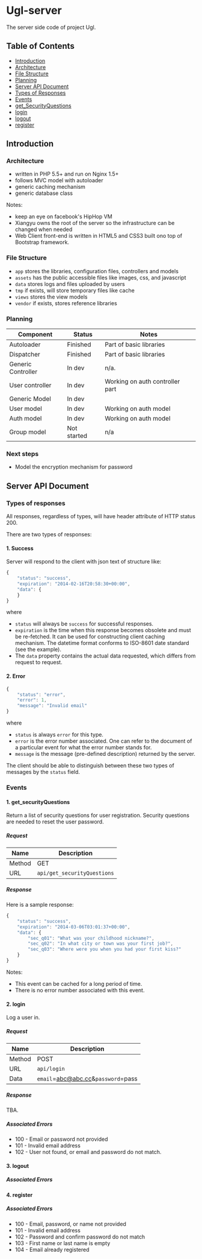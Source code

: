 # Ugl-server

The server side code of project Ugl.

## Table of Contents

* [Introduction](#introduction)
 * [Architecture](#architecture)
 * [File Structure](#file-structure)
 * [Planning](#planning)
* [Server API Document](#server-api-document)
 * [Types of Responses](#types-of-responses)
 * [Events](#events)
  * [get_SecurityQuestions](#get_securityQuestions)
  * [login](#login)
  * [logout](#logout)
  * [register](#register)

## Introduction

### Architecture
 * written in PHP 5.5+ and run on Nginx 1.5+
 * follows MVC model with autoloader
 * generic caching mechanism
 * generic database class

Notes:
 * keep an eye on facebook's HipHop VM
 * Xiangyu owns the root of the server so the infrastructure can be changed when needed
 * Web Client front-end is written in HTML5 and CSS3 built ono top of Bootstrap framework.

### File Structure
 * `app` stores the libraries, configuration files, controllers and models
 * `assets` has the public accessible files like images, css, and javascript
 * `data` stores logs and files uploaded by users
 * `tmp` if exists, will store temporary files like cache
 * `views` stores the view models
 * `vendor` if exists, stores reference libraries

### Planning

| Component           | Status        | Notes                           |
| ------------------- | ------------- | ------------------------------- |
| Autoloader          | Finished      | Part of basic libraries         |
| Dispatcher          | Finished      | Part of basic libraries         |
| Generic Controller  | In dev        | n/a.                            |
| User controller     | In dev        | Working on auth controller part |
| Generic Model       | In dev        |                                 |
| User model          | In dev        | Working on auth model           |
| Auth model          | In dev        | Working on auth model           |
| Group model         | Not started   | n/a                             |

### Next steps

 * Model the encryption mechanism for password

## Server API Document

### Types of responses

All responses, regardless of types, will have header attribute of HTTP status 200.

There are two types of responses:

#### 1. Success

Server will respond to the client with json text of structure like:
```javascript
{
    "status": "success",
    "expiration": "2014-02-16T20:58:30+00:00",
    "data": {
    }
}
```
where
* `status` will always be `success` for successful responses.
* `expiration` is the time when this response becomes obsolete and must be re-fetched. It can be used for constructing client caching mechanism. The datetime format conforms to ISO-8601 date standard (see the example).
* The `data` property contains the actual data requested, which differs from request to request.

#### 2. Error

```javascript
{
    "status": "error",
    "error": 1,
    "message": "Invalid email"
}
```
where
* `status` is always `error` for this type.
* `error` is the error number associated. One can refer to the document of a particular event for what the error number stands for.
* `message` is the message (pre-defined description) returned by the server.

The client should be able to distinguish between these two types of messages by the `status` field.

### Events

#### 1. get_securityQuestions
Return a list of security questions for user registration. Security questions are needed to reset the user password.

##### Request
| Name   | Description                 |
| ------ | --------------------------- |
| Method | GET                         |
| URL    | `api/get_securityQuestions` |

##### Response
Here is a sample response:
```javascript
{
    "status": "success",
    "expiration": "2014-03-06T03:01:37+00:00",
    "data": {
        "sec_q01": "What was your childhood nickname?",
        "sec_q02": "In what city or town was your first job?",
        "sec_q03": "Where were you when you had your first kiss?"
    }
}
```
Notes:
* This event can be cached for a long period of time.
* There is no error number associated with this event.

#### 2. login
Log a user in.

##### Request
 | Name   | Description                            |
 | ------ | -------------------------------------- |
 | Method | POST                                   |
 | URL    | `api/login`                            |
 | Data   | `email`=abc@abc.cc&`password`=pass     |

##### Response
TBA.

##### Associated Errors
* 100 - Email or password not provided
* 101 - Invalid email address
* 102 - User not found, or email and password do not match.

#### 3. logout

##### Associated Errors

#### 4. register

##### Associated Errors
* 100 - Email, password, or name not provided
* 101 - Invalid email address
* 102 - Password and confirm password do not match
* 103 - First name or last name is empty
* 104 - Email already registered
